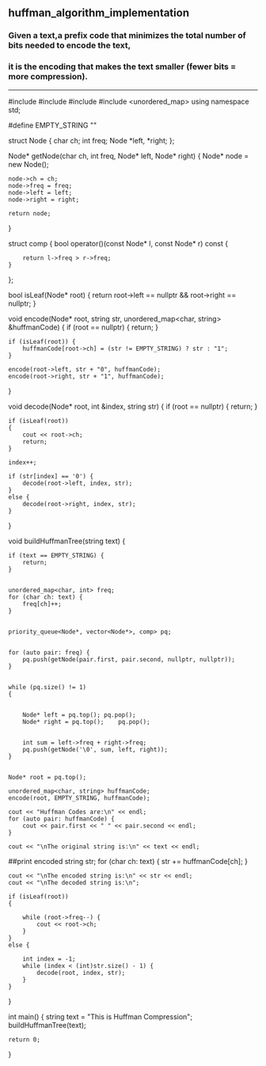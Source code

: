 ## huffman_algorithm_implementation


### Given a text,a prefix code that minimizes the total number of bits needed to encode the text, 
### it is the encoding that makes the text smaller (fewer bits = more compression).

______________________________________________________________________________________________________________

#include <iostream>
#include <string>
#include <queue>
#include <unordered_map>
using namespace std;
 
#define EMPTY_STRING ""
 

struct Node
{
    char ch;
    int freq;
    Node *left, *right;
};
 

Node* getNode(char ch, int freq, Node* left, Node* right)
{
    Node* node = new Node();
 
    node->ch = ch;
    node->freq = freq;
    node->left = left;
    node->right = right;
 
    return node;
}
 
struct comp
{
    bool operator()(const Node* l, const Node* r) const
    {
       
        return l->freq > r->freq;
    }
};
 

bool isLeaf(Node* root) {
    return root->left == nullptr && root->right == nullptr;
}

void encode(Node* root, string str, unordered_map<char, string> &huffmanCode)
{
    if (root == nullptr) {
        return;
    }
 
   
    if (isLeaf(root)) {
        huffmanCode[root->ch] = (str != EMPTY_STRING) ? str : "1";
    }
 
    encode(root->left, str + "0", huffmanCode);
    encode(root->right, str + "1", huffmanCode);
}
 

void decode(Node* root, int &index, string str)
{
    if (root == nullptr) {
        return;
    }

    if (isLeaf(root))
    {
        cout << root->ch;
        return;
    }
 
    index++;
 
    if (str[index] == '0') {
        decode(root->left, index, str);
    }
    else {
        decode(root->right, index, str);
    }
}
 

void buildHuffmanTree(string text)
{
    
    if (text == EMPTY_STRING) {
        return;
    }
 
   
    unordered_map<char, int> freq;
    for (char ch: text) {
        freq[ch]++;
    }
 
  
    priority_queue<Node*, vector<Node*>, comp> pq;
 
    
    for (auto pair: freq) {
        pq.push(getNode(pair.first, pair.second, nullptr, nullptr));
    }
 
  
    while (pq.size() != 1)
    {
       
 
        Node* left = pq.top(); pq.pop();
        Node* right = pq.top();    pq.pop();
 
       
        int sum = left->freq + right->freq;
        pq.push(getNode('\0', sum, left, right));
    }
 
  
    Node* root = pq.top();
 
    unordered_map<char, string> huffmanCode;
    encode(root, EMPTY_STRING, huffmanCode);
 
    cout << "Huffman Codes are:\n" << endl;
    for (auto pair: huffmanCode) {
        cout << pair.first << " " << pair.second << endl;
    }
 
    cout << "\nThe original string is:\n" << text << endl;
 
  ##print encoded
    string str;
    for (char ch: text) {
        str += huffmanCode[ch];
    }
 
    cout << "\nThe encoded string is:\n" << str << endl;
    cout << "\nThe decoded string is:\n";
 
    if (isLeaf(root))
    {
        
        while (root->freq--) {
            cout << root->ch;
        }
    }
    else {
        
        int index = -1;
        while (index < (int)str.size() - 1) {
            decode(root, index, str);
        }
    }
}
 
int main()
{
    string text = "This is Huffman Compression";
    buildHuffmanTree(text);
 
    return 0;
}

